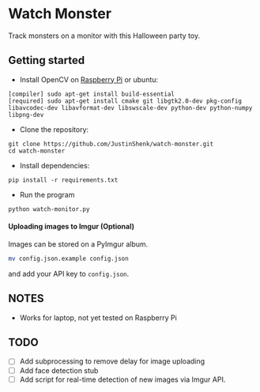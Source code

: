 # Watch Monster

Track monsters on a monitor with this Halloween party toy.

## Getting started

- Install OpenCV on [Raspberry Pi](http://www.pyimagesearch.com/2016/04/18/install-guide-raspberry-pi-3-raspbian-jessie-opencv-3/) or ubuntu:

```
[compiler] sudo apt-get install build-essential
[required] sudo apt-get install cmake git libgtk2.0-dev pkg-config libavcodec-dev libavformat-dev libswscale-dev python-dev python-numpy libpng-dev
```

- Clone the repository:

```
git clone https://github.com/JustinShenk/watch-monster.git
cd watch-monster
```

- Install dependencies:

```
pip install -r requirements.txt
```

- Run the program

```
python watch-monitor.py
```

#### Uploading images to Imgur (Optional)

Images can be stored on a PyImgur album.

```sh
mv config.json.example config.json
```

and add your API key to `config.json`.

## NOTES

- Works for laptop, not yet tested on Raspberry Pi

## TODO
 - [ ] Add subprocessing to remove delay for image uploading
 - [ ] Add face detection stub
 - [ ] Add script for real-time detection of new images via Imgur API.
